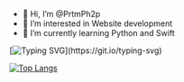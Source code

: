 - 👋 Hi, I’m @PrtmPh2p
- 👀 I’m interested in Website development
- 🌱 I’m currently learning Python and Swift

<!---
PrtmPh2p/PrtmPh2p is a ✨ special ✨ repository because its `README.md` (this file) appears on your GitHub profile.
You can click the Preview link to take a look at your changes.
--->
[![Typing SVG](https://readme-typing-svg.herokuapp.com?color=FFFFFF&lines=I%E2%80%98m+PrtmPhlp!;And+I%E2%80%99m+interested+in+Programming!)](https://git.io/typing-svg)

[![Top Langs](https://github-readme-stats.vercel.app/api/top-langs/?username=PrtmPhlp)](https://github.com/anuraghazra/github-readme-stats)
